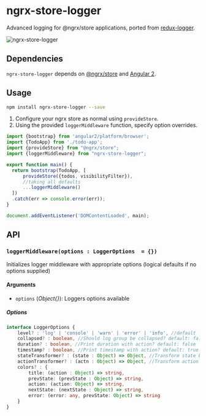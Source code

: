 # ngrx-store-logger
Advanced logging for @ngrx/store applications, ported from [redux-logger](https://github.com/fcomb/redux-logger).

![ngrx-store-logger](http://imgur.com/Fm2qfb5.png)

## Dependencies
`ngrx-store-logger` depends on [@ngrx/store](https://github.com/ngrx/store) and [Angular 2](https://github.com/angular/angular).

## Usage
```bash
npm install ngrx-store-logger --save
```

1. Configure your ngrx store as normal using `provideStore`. 
2. Using the provided `loggerMiddleware` function, specify option overrides.

```ts
import {bootstrap} from 'angular2/platform/browser';
import {TodoApp} from './todo-app';
import {provideStore} from "@ngrx/store";
import {loggerMiddleware} from "ngrx-store-logger";

export function main() {
  return bootstrap(TodoApp, [
      provideStore({todos, visibilityFilter}),
      //taking all defaults
      ...loggerMiddleware()
  ])
  .catch(err => console.error(err));
}

document.addEventListener('DOMContentLoaded', main);
```

## API
### `loggerMiddleware(options : LoggerOptions  = {})`
Initializes logger middleware with appropriate options (logical defaults if no options supplied)

#### Arguments
* `options` \(*Object{}*): Loggers options available

##### Options

``` ts
interface LoggerOptions {
    level? : 'log' | 'console' | 'warn' | 'error' | 'info', //default log
    collapsed? : boolean, //Should log group be collapsed? default: false
    duration? : boolean, //Print duration with action? default: false
    timestamp? : boolean, //Print timestamp with action? default: true
    stateTransformer? : (state : Object) => Object, //Transform state before print default: state => state
    actionTransformer? : (actn : Object) => Object, //Transform action before print default: actn => actn
    colors? : {
        title: (action : Object) => string,
        prevState: (prevState : Object) => string,
        action: (action: Object) => string,
        nextState: (nextState : Object) => string,
        error: (error: any, prevState: Object) => string
    }
}
```